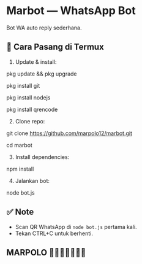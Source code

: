 # Marbot — WhatsApp Bot

Bot WA auto reply sederhana.

## 📌 Cara Pasang di Termux

1. Update & install:


pkg update && pkg upgrade 

pkg install git

pkg install nodejs

pkg install qrencode


2. Clone repo:

git clone https://github.com/marpolo12/marbot.git

cd marbot


3. Install dependencies:

npm install


4. Jalankan bot:

node bot.js



## ✅ Note

- Scan QR WhatsApp di `node bot.js` pertama kali.
- Tekan CTRL+C untuk berhenti.


## MARPOLO 🤗🤗🤗🤗🤗🤗🤗

